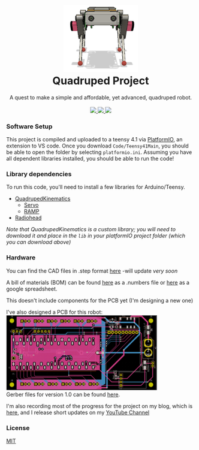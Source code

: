 <h1 align="center">
  <br>
  <a href="https://github.com/seanboe/QuadrupedProject"><img src="images/V1-1Front.png" alt="QuadrupedProject" width="200"></a>
  <br>
  Quadruped Project
  <br>
</h1>

<p align="center"> 
	A quest to make a simple and affordable, yet advanced, quadruped robot.
	<br>
	<br>
	<a href="https://github.com/seanboe/QuadrupedProject"> <img src="https://img.shields.io/badge/License-MIT-green.svg"> </a>
	<a href="https://github.com/seanboe/QuadrupedProject"> <img src="https://img.shields.io/badge/Maintained%3F-yes-orange.svg"> </a>
	<a href="https://github.com/seanboe/QuadrupedProject"> <img src="https://badges.frapsoft.com/os/v1/open-source.svg?v=103"> </a>
</p>

### Software Setup
This project is compiled and uploaded to a teensy 4.1 via [PlatformIO](https://platformio.org), an extension to VS code.
Once you download <code>Code/Teensy41Main</code>, you should be able to open the folder by selecting <code>platformio.ini</code>.
Assuming you have all dependent libraries installed, you should be able to run the code!


### Library dependencies
To run this code, you'll need to install a few libraries for Arduino/Teensy.
- [QuadrupedKinematics](https://github.com/seanboe/QuadrupedKinematics)
	- [Servo](https://www.arduino.cc/reference/en/libraries/servo/)
	- [RAMP](https://github.com/siteswapjuggler/RAMP)
- [Radiohead](https://github.com/adafruit/RadioHead)

<i>Note that QuadrupedKinematics is a custom library; you will need to download it and place in the <code>lib</code>
in your platformIO project folder (which you can download above)</i>

### Hardware
You can find the CAD files in .step format [here](https://github.com/seanboe/QuadrupedProject) -will update _*very soon*_

A bill of materials (BOM) can be found [here](https://github.com/seanboe/QuadrupedProject/tree/master/Hardware) as a .numbers file or
[here](https://docs.google.com/spreadsheets/d/18XhNiGI3mZoEecLmq4_vx1SQUpdlzQzPsUQPOoMVXBk/edit#gid=0) as a google spreadsheet.

This doesn't include components for the PCB yet (I'm designing a new one)

I've also designed a PCB for this robot: <br>
<a href="https://github.com/seanboe/QuadrupedProject/tree/master/Hardware"><img src="Hardware/PCBV1-0/layoutV1-0.png" height="200"></a>
<br>
Gerber files for version 1.0 can be found <a href="Hardware">here</a>.

I'm also recording most of the progress for the project on my blog, which is [here](https://seanboe.github.io/blog/),
and I release short updates on my [YouTube Channel](https://www.youtube.com/channel/UCSMmECMAWD-FGQWWuThr7_w)

### License

<a href="LICENSE">MIT</a>